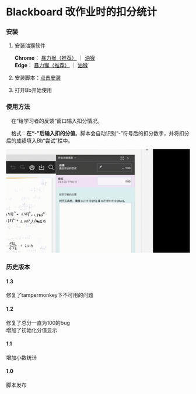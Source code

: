# Blackboard 改作业时的扣分统计


### 安装

1. 安装油猴软件

   **Chrome**：
   [暴力猴（推荐）](https://chrome.google.com/webstore/detail/violentmonkey/jinjaccalgkegednnccohejagnlnfdag?hl=zh-CN) ｜
   [油猴](https://chrome.google.com/webstore/detail/tampermonkey/dhdgffkkebhmkfjojejmpbldmpobfkfo?hl=zh-CN) 
   <br>
   **Edge**：
   [暴力猴（推荐）](https://microsoftedge.microsoft.com/addons/detail/%E6%9A%B4%E5%8A%9B%E7%8C%B4/eeagobfjdenkkddmbclomhiblgggliao?hl=zh-CN) ｜
   [油猴](https://microsoftedge.microsoft.com/addons/detail/tampermonkey/iikmkjmpaadaobahmlepeloendndfphd) 

2. 安装脚本：[点击安装](https://greasyfork.org/zh-CN/scripts/462240-bb%E8%AE%A1%E7%AE%97%E5%88%86%E6%95%B0)

3. 打开Bb开始使用

### 使用方法

&emsp;在“给学习者的反馈”窗口输入扣分情况。

&emsp;格式：**在“-”后输入扣的分值**。脚本会自动识别“-”符号后的扣分数字，并将扣分后的成绩填入Bb“尝试”栏中。

<img src="demo.gif" alt="demo" width="640" />

### 历史版本
#### 1.3
修复了tampermonkey下不可用的问题

#### 1.2
修复了总分一直为100的bug <br>
增加了初始化分值显示

#### 1.1

增加小数统计

#### 1.0

脚本发布


